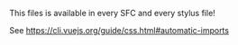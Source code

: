 This files is available in every SFC and every stylus file!

See https://cli.vuejs.org/guide/css.html#automatic-imports
